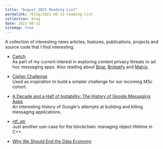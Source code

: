 ```yaml
---
title: "August 2021 Reading List"
permalink: /blog/2021-08-31-reading-list
collection: blog
date: 2021-08-31
sitemap: true
---
```


A collection of interesting news articles, features, publications, projects and source code that I find interesting.

<!-- readmore -->

* [Cwtch](https://cwtch.im/#how-it-works)<br/>
  As part of my current interest in exploring context privacy threats to ad hoc messaging apps. Also reading about [Briar](https://briarproject.org/), [Bridgefy](https://bridgefy.me/) and [Matrix](https://matrix.org/blog/2020/06/02/introducing-p-2-p-matrix).

* [Cipher Challenge](https://simonsingh.net/cryptography/cipher-challenge/)<br/>
  Used as inspiration to build a simpler challenge for our incoming MSc cohort.

* [A Decade and a Half of Instability: The History of Google Messaging Apps](https://arstechnica.com/gadgets/2021/08/a-decade-and-a-half-of-instability-the-history-of-google-messaging-apps/)<br/>
  An interesting history of Google's attempts at building and killing messaging applications.

* [ntf_ptr](https://github.com/zhuowei/nft_ptr)<br/>
  Just another use-case for the blockchain: managing object lifetime in C++.

* [Why We Should End the Data Economy](https://thereboot.com/why-we-should-end-the-data-economy/)<br/>
